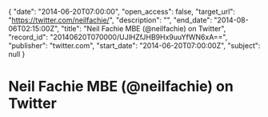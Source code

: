 {
  "date": "2014-06-20T07:00:00", 
  "open_access": false, 
  "target_url": "https://twitter.com/neilfachie/", 
  "description": "", 
  "end_date": "2014-08-06T02:15:00Z", 
  "title": "Neil Fachie MBE (@neilfachie) on Twitter", 
  "record_id": "20140620T070000/UJlHZfJHB9Hx9uuYfWN6xA==", 
  "publisher": "twitter.com", 
  "start_date": "2014-06-20T07:00:00Z", 
  "subject": null
}

# Neil Fachie MBE (@neilfachie) on Twitter

